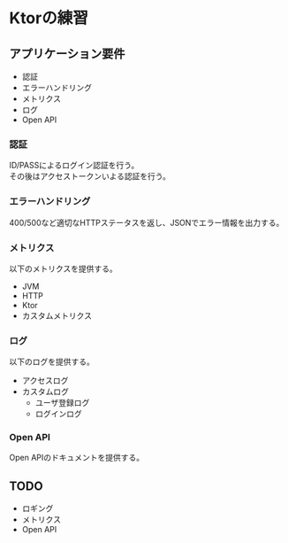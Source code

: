 # Ktorの練習

## アプリケーション要件

- 認証
- エラーハンドリング
- メトリクス
- ログ
- Open API

### 認証
ID/PASSによるログイン認証を行う。  
その後はアクセストークンいよる認証を行う。

### エラーハンドリング
400/500など適切なHTTPステータスを返し、JSONでエラー情報を出力する。

### メトリクス
以下のメトリクスを提供する。

- JVM
- HTTP
- Ktor
- カスタムメトリクス

### ログ
以下のログを提供する。

- アクセスログ
- カスタムログ
  - ユーザ登録ログ
  - ログインログ

### Open API
Open APIのドキュメントを提供する。

## TODO
- ロギング
- メトリクス
- Open API
